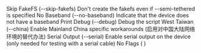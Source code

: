Skip FakeFS (--skip-fakefs) Don't create the fakefs even if --semi-tethered is specified
No Baseband (--no-baseband) Indicate that the device does not have a baseband 
Print Debug (--debug) Debug the script 
West Taiwan (--china) Enable Mainland China specific workarounds (启用对中国大陆网络环境的替代办法)
Serial Output (--serial) Enable serial output on the device (only needed for testing with a serial cable)
No Flags ( )

